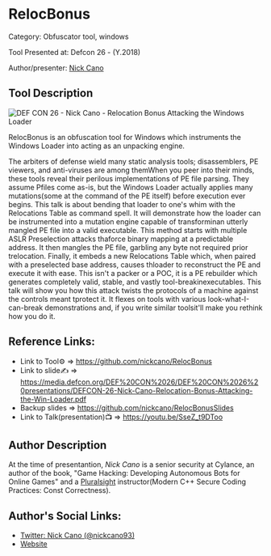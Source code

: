 #  RelocBonus

Category: Obfuscator tool, windows

Tool Presented at: Defcon 26 - (Y.2018)

Author/presenter: [Nick Cano](https://twitter.com/nickcano93)

## Tool Description

![DEF CON 26 - Nick Cano - Relocation Bonus Attacking the Windows Loader](https://github.com/DefconParrot/DefconArsenalTools/assets/30528167/a918eb66-6deb-43d0-aa8b-91995d3f7640)

RelocBonus is an obfuscation tool for Windows which instruments the Windows Loader into acting as an unpacking engine.

The arbiters of defense wield many static analysis tools; disassemblers, PE viewers, and anti-viruses are among themWhen you peer into their minds, these tools reveal their perilous implementations of PE file parsing. They assume Pfiles come as-is, but the Windows Loader actually applies many mutations(some at the command of the PE itself) before execution ever begins. This talk is about bending that loader to one's whim with the Relocations Table as command spell. It will demonstrate how the loader can be instrumented into a mutation engine capable of transforminan utterly mangled PE file into a valid executable. This method starts with multiple ASLR Preselection attacks thaforce binary mapping at a predictable address. It then mangles the PE file, garbling any byte not required prior trelocation. Finally, it embeds a new Relocations Table which, when paired with a preselected base address, causes thloader to reconstruct the PE and execute it with ease.
This isn't a packer or a POC, it is a PE rebuilder which generates completely valid, stable, and vastly tool-breakinexecutables. This talk will show you how this attack twists the protocols of a machine against the controls meant tprotect it. It flexes on tools with various look-what-I-can-break demonstrations and, if you write similar toolsit'll make you rethink how you do it.



## Reference Links:
- Link to Tool⚙️ => https://github.com/nickcano/RelocBonus
- Link to slide✍️ => https://media.defcon.org/DEF%20CON%2026/DEF%20CON%2026%20presentations/DEFCON-26-Nick-Cano-Relocation-Bonus-Attacking-the-Win-Loader.pdf
- Backup slides => https://github.com/nickcano/RelocBonusSlides
- Link to Talk(presentation)📺 => https://youtu.be/SseZ_t9DToo

## Author Description

At the time of presentantion, *Nick Cano* is a senior security at Cylance, an author of the book, "Game Hacking: Developing Autonomous Bots for Online Games" and a [Pluralsight](https://www.pluralsight.com/) instructor(Modern C++ Secure Coding Practices: Const Correctness).

## Author's Social Links:

- [Twitter: Nick Cano (@nickcano93)](https://twitter.com/nickcano93)
- [Website](http://xenobot.net)
